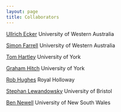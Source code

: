```yaml
---
layout: page
title: Collaborators
---
```


<p> <a href="http://www.uwa.edu.au/people/ullrich.ecker.html">Ullrich Ecker</a> University of Western Australia </p>
<p> <a href="http://psy-farrell.github.io">Simon Farrell</a> University of Western Australia </p>
<p> <a href="http://www.york.ac.uk/psychology/staff/faculty/th512/">Tom Hartley</a> University of York </p>
<p> <a href="http://www.york.ac.uk/psychology/staff/faculty/gjh3/">Graham Hitch</a> University of York </p>
<p> <a href="http://pure.rhul.ac.uk/portal/en/persons/rob-hughes(c7912f97-8990-4775-862f-bb1060e85d9e).html">Rob Hughes</a> Royal Holloway </p>
<p> <a href="http://www.bris.ac.uk/expsych/people/stephan-lewandowsky/.html">Stephan Lewandowsky</a> University of Bristol 
</p>
<p> <a href="http://www2.psy.unsw.edu.au/Users/BNewell/">Ben Newell</a> University of New South Wales </p>